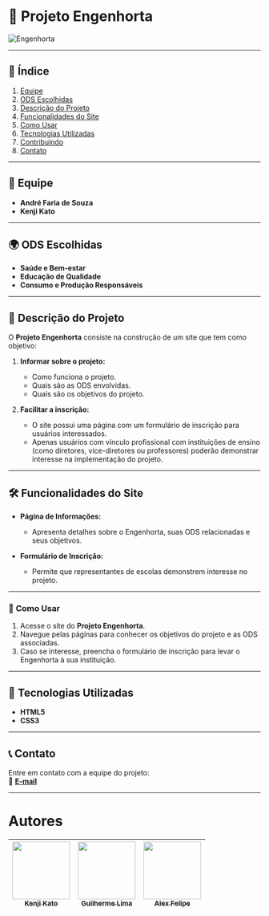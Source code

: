 # 🌱 **Projeto Engenhorta**

![Engenhorta](https://github.com/user-attachments/assets/584b3ebd-5b36-46ab-9edf-93e466243bba)

---
## 📜 **Índice**
1. [Equipe](#-equipe)  
2. [ODS Escolhidas](#-ods-escolhidas)  
3. [Descrição do Projeto](#-descrição-do-projeto)  
4. [Funcionalidades do Site](#-funcionalidades-do-site)  
5. [Como Usar](#-como-usar)  
6. [Tecnologias Utilizadas](#-tecnologias-utilizadas)  
7. [Contribuindo](#-contribuindo)  
8. [Contato](#-contato)  

---

## 👥 **Equipe**  
- **André Faria de Souza**  
- **Kenji Kato**  

---

## 🌍 **ODS Escolhidas**  
- **Saúde e Bem-estar**  
- **Educação de Qualidade**  
- **Consumo e Produção Responsáveis**

---

## 📖 **Descrição do Projeto**  
O **Projeto Engenhorta** consiste na construção de um site que tem como objetivo:  

1. **Informar sobre o projeto:**  
   - Como funciona o projeto.  
   - Quais são as ODS envolvidas.  
   - Quais são os objetivos do projeto.  

2. **Facilitar a inscrição:**  
   - O site possui uma página com um formulário de inscrição para usuários interessados.  
   - Apenas usuários com vínculo profissional com instituições de ensino (como diretores, vice-diretores ou professores) poderão demonstrar interesse na implementação do projeto.  

---

## 🛠 **Funcionalidades do Site**  
- **Página de Informações:**  
  - Apresenta detalhes sobre o Engenhorta, suas ODS relacionadas e seus objetivos.  

- **Formulário de Inscrição:**  
  - Permite que representantes de escolas demonstrem interesse no projeto.  

---

### 🌟 **Como Usar**  
1. Acesse o site do **Projeto Engenhorta**.  
2. Navegue pelas páginas para conhecer os objetivos do projeto e as ODS associadas.  
3. Caso se interesse, preencha o formulário de inscrição para levar o Engenhorta à sua instituição.  

---

## 🧰 **Tecnologias Utilizadas**  
- **HTML5**  
- **CSS3**  

---

## 📞 **Contato**  
Entre em contato com a equipe do projeto:  
📧 **[E-mail](mailto:katokenji8@gmail.com)**  

---

# Autores

| [<img loading="lazy" src="https://github.com/user-attachments/assets/bc26aa19-4a8c-4d7e-948d-672a51984840" width=115><br><sub>Kenji Kato</sub>](https://github.com/camilafernanda) |  [<img loading="lazy" src="https://avatars.githubusercontent.com/u/30351153?v=4" width=115><br><sub>Guilherme Lima</sub>](https://github.com/guilhermeonrails) |  [<img loading="lazy" src="https://avatars.githubusercontent.com/u/8989346?v=4" width=115><br><sub>Alex Felipe</sub>](https://github.com/alexfelipe) |
| :---: | :---: | :---: |



